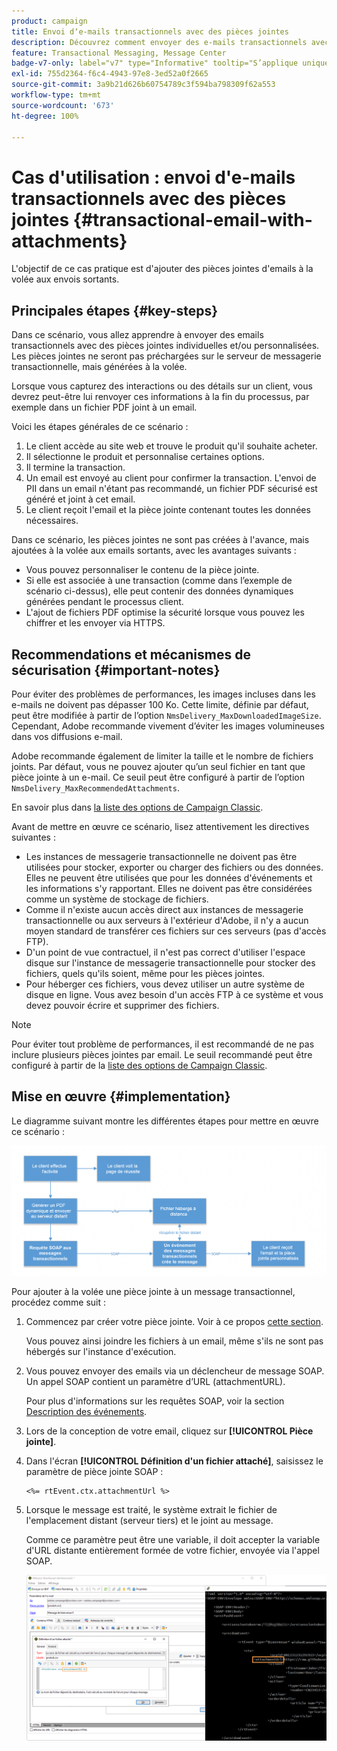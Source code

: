 ```yaml
---
product: campaign
title: Envoi dʼe-mails transactionnels avec des pièces jointes
description: Découvrez comment envoyer des e-mails transactionnels avec des pièces jointes individuelles et/ou personnalisées à lʼaide dʼAdobe Campaign
feature: Transactional Messaging, Message Center
badge-v7-only: label="v7" type="Informative" tooltip="S’applique uniquement à Campaign Classic v7"
exl-id: 755d2364-f6c4-4943-97e8-3ed52a0f2665
source-git-commit: 3a9b21d626b60754789c3f594ba798309f62a553
workflow-type: tm+mt
source-wordcount: '673'
ht-degree: 100%

---
```


# Cas d&#39;utilisation : envoi d&#39;e-mails transactionnels avec des pièces jointes {#transactional-email-with-attachments}



L&#39;objectif de ce cas pratique est d&#39;ajouter des pièces jointes d&#39;emails à la volée aux envois sortants.

## Principales étapes {#key-steps}

Dans ce scénario, vous allez apprendre à envoyer des emails transactionnels avec des pièces jointes individuelles et/ou personnalisées. Les pièces jointes ne seront pas préchargées sur le serveur de messagerie transactionnelle, mais générées à la volée.

Lorsque vous capturez des interactions ou des détails sur un client, vous devrez peut-être lui renvoyer ces informations à la fin du processus, par exemple dans un fichier PDF joint à un email.

Voici les étapes générales de ce scénario :

1. Le client accède au site web et trouve le produit qu&#39;il souhaite acheter.
1. Il sélectionne le produit et personnalise certaines options.
1. Il termine la transaction.
1. Un email est envoyé au client pour confirmer la transaction. L&#39;envoi de PII dans un email n&#39;étant pas recommandé, un fichier PDF sécurisé est généré et joint à cet email.
1. Le client reçoit l&#39;email et la pièce jointe contenant toutes les données nécessaires.

Dans ce scénario, les pièces jointes ne sont pas créées à l&#39;avance, mais ajoutées à la volée aux emails sortants, avec les avantages suivants :

* Vous pouvez personnaliser le contenu de la pièce jointe.
* Si elle est associée à une transaction (comme dans l’exemple de scénario ci-dessus), elle peut contenir des données dynamiques générées pendant le processus client.
* L&#39;ajout de fichiers PDF optimise la sécurité lorsque vous pouvez les chiffrer et les envoyer via HTTPS.

## Recommendations et mécanismes de sécurisation {#important-notes}

Pour éviter des problèmes de performances, les images incluses dans les e-mails ne doivent pas dépasser 100 Ko. Cette limite, définie par défaut, peut être modifiée à partir de l’option `NmsDelivery_MaxDownloadedImageSize`. Cependant, Adobe recommande vivement d’éviter les images volumineuses dans vos diffusions e-mail.

Adobe recommande également de limiter la taille et le nombre de fichiers joints. Par défaut, vous ne pouvez ajouter qu’un seul fichier en tant que pièce jointe à un e-mail. Ce seuil peut être configuré à partir de l’option `NmsDelivery_MaxRecommendedAttachments`.

En savoir plus dans [la liste des options de Campaign Classic](../../installation/using/configuring-campaign-options.md#delivery).

Avant de mettre en œuvre ce scénario, lisez attentivement les directives suivantes :

* Les instances de messagerie transactionnelle ne doivent pas être utilisées pour stocker, exporter ou charger des fichiers ou des données. Elles ne peuvent être utilisées que pour les données d&#39;événements et les informations s&#39;y rapportant. Elles ne doivent pas être considérées comme un système de stockage de fichiers.
* Comme il n&#39;existe aucun accès direct aux instances de messagerie transactionnelle ou aux serveurs à l&#39;extérieur d&#39;Adobe, il n&#39;y a aucun moyen standard de transférer ces fichiers sur ces serveurs (pas d&#39;accès FTP).
* D&#39;un point de vue contractuel, il n&#39;est pas correct d&#39;utiliser l&#39;espace disque sur l&#39;instance de messagerie transactionnelle pour stocker des fichiers, quels qu&#39;ils soient, même pour les pièces jointes.
* Pour héberger ces fichiers, vous devez utiliser un autre système de disque en ligne. Vous avez besoin d&#39;un accès FTP à ce système et vous devez pouvoir écrire et supprimer des fichiers.

>[!NOTE]
>
>Pour éviter tout problème de performances, il est recommandé de ne pas inclure plusieurs pièces jointes par email. Le seuil recommandé peut être configuré à partir de la [liste des options de Campaign Classic](../../installation/using/configuring-campaign-options.md#delivery).

## Mise en œuvre {#implementation}

Le diagramme suivant montre les différentes étapes pour mettre en œuvre ce scénario :

![](assets/message-center-uc1.png)

Pour ajouter à la volée une pièce jointe à un message transactionnel, procédez comme suit :

1. Commencez par créer votre pièce jointe. Voir à ce propos [cette section](../../delivery/using/attaching-files.md#attach-a-personalized-file).

   Vous pouvez ainsi joindre les fichiers à un email, même s&#39;ils ne sont pas hébergés sur l&#39;instance d&#39;exécution.

1. Vous pouvez envoyer des emails via un déclencheur de message SOAP. Un appel SOAP contient un paramètre d’URL (attachmentURL).

   Pour plus d&#39;informations sur les requêtes SOAP, voir la section [Description des événements](../../message-center/using/event-description.md).

1. Lors de la conception de votre email, cliquez sur **[!UICONTROL Pièce jointe]**.

1. Dans l&#39;écran **[!UICONTROL Définition d&#39;un fichier attaché]**, saisissez le paramètre de pièce jointe SOAP :

   ```
   <%= rtEvent.ctx.attachmentUrl %>
   ```

1. Lorsque le message est traité, le système extrait le fichier de l&#39;emplacement distant (serveur tiers) et le joint au message.

   Comme ce paramètre peut être une variable, il doit accepter la variable d&#39;URL distante entièrement formée de votre fichier, envoyée via l&#39;appel SOAP.

   ![](assets/message-center-uc2.png)
